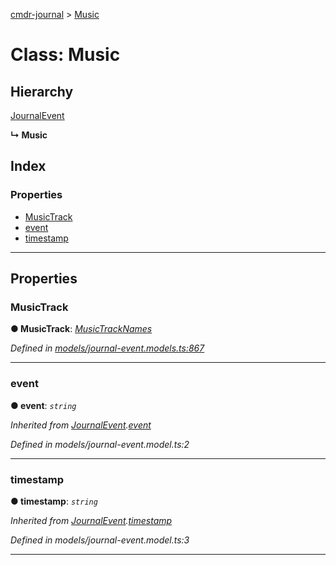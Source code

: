[cmdr-journal](../README.md) > [Music](../classes/music.md)



# Class: Music

## Hierarchy


 [JournalEvent](journalevent.md)

**↳ Music**







## Index

### Properties

* [MusicTrack](music.md#musictrack)
* [event](music.md#event)
* [timestamp](music.md#timestamp)



---
## Properties
<a id="musictrack"></a>

###  MusicTrack

**●  MusicTrack**:  *[MusicTrackNames](../enums/musictracknames.md)* 

*Defined in [models/journal-event.models.ts:867](https://github.com/chrisbruford/cmdr-journal/blob/52f6f4c/src/models/journal-event.models.ts#L867)*





___

<a id="event"></a>

###  event

**●  event**:  *`string`* 

*Inherited from [JournalEvent](journalevent.md).[event](journalevent.md#event)*

*Defined in models/journal-event.model.ts:2*





___

<a id="timestamp"></a>

###  timestamp

**●  timestamp**:  *`string`* 

*Inherited from [JournalEvent](journalevent.md).[timestamp](journalevent.md#timestamp)*

*Defined in models/journal-event.model.ts:3*





___


